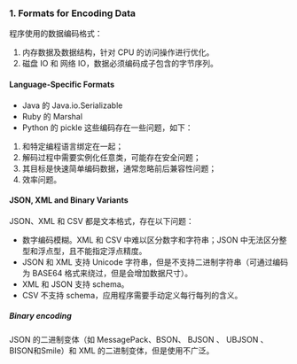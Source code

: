 ### 1. Formats for Encoding Data
程序使用的数据编码格式：
1. 内存数据及数据结构，针对 CPU 的访问操作进行优化。
2. 磁盘 IO 和 网络 IO，数据必须编码成子包含的字节序列。

#### Language-Specific Formats
* Java 的 Java.io.Serializable
* Ruby 的 Marshal
* Python 的 pickle
这些编码存在一些问题，如下：
1. 和特定编程语言绑定在一起；
2. 解码过程中需要实例化任意类，可能存在安全问题；
3. 其目标是快速简单编码数据，通常忽略前后兼容性问题；
4. 效率问题。

#### JSON, XML and Binary Variants
JSON、XML 和 CSV 都是文本格式，存在以下问题：
* 数字编码模糊。XML 和 CSV 中难以区分数字和字符串；JSON 中无法区分整型和浮点型，且不能指定浮点精度。
* JSON 和 XML 支持 Unicode 字符串，但是不支持二进制字符串（可通过编码为 BASE64 格式来绕过，但是会增加数据尺寸）。
* XML 和 JSON 支持 schema。
* CSV 不支持 schema，应用程序需要手动定义每行每列的含义。

##### Binary encoding
JSON 的二进制变体（如 MessagePack、BSON、 BJSON 、 UBJSON 、 BISON和Smile）和 XML 的二进制变体，但是使用不广泛。